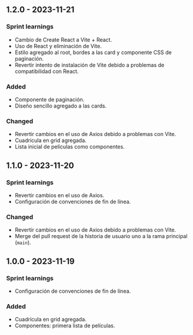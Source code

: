 ## 1.2.0 - 2023-11-21

### Sprint learnings
- Cambio de Create React a Vite + React.
- Uso de React y eliminación de Vite.
- Estilo agregado al root, bordes a las card y componente CSS de paginación.
- Revertir intento de instalación de Vite debido a problemas de compatibilidad con React.

### Added
- Componente de paginación.
- Diseño sencillo agregado a las cards.

### Changed
- Revertir cambios en el uso de Axios debido a problemas con Vite.
- Cuadricula en grid agregada.
- Lista inicial de películas como componentes.

## 1.1.0 - 2023-11-20

### Sprint learnings
- Revertir cambios en el uso de Axios.
- Configuración de convenciones de fin de línea.

### Changed
- Revertir cambios en el uso de Axios debido a problemas con Vite.
- Merge del pull request de la historia de usuario uno a la rama principal (`main`).

## 1.0.0 - 2023-11-19

### Sprint learnings
- Configuración de convenciones de fin de línea.

### Added
- Cuadrícula en grid agregada.
- Componentes: primera lista de películas.